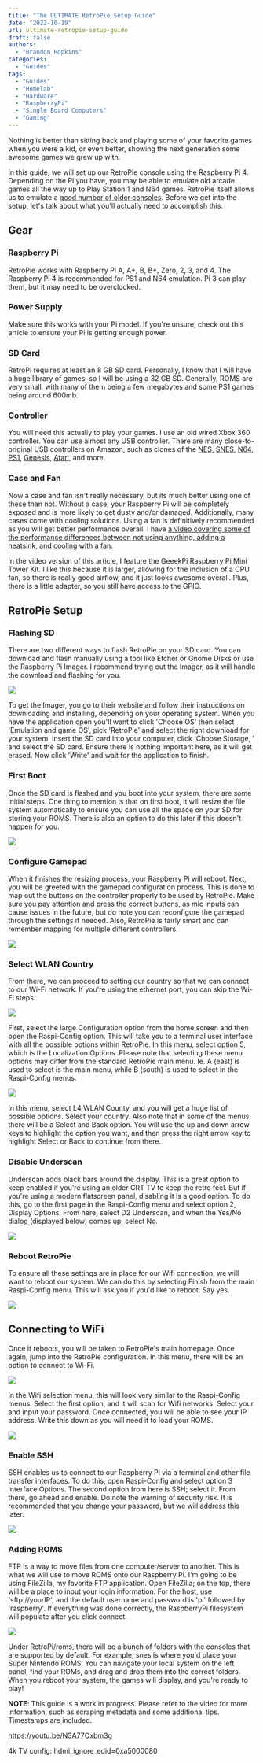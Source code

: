 ```yaml
---
title: "The ULTIMATE RetroPie Setup Guide"
date: "2022-10-19"
url: ultimate-retropie-setup-guide
draft: false
authors:
  - "Brandon Hopkins"
categories:
  - "Guides"
tags:
  - "Guides"
  - "Homelab"
  - "Hardware"
  - "RaspberryPi"
  - "Single Board Computers"
  - "Gaming"
---
```


Nothing is better than sitting back and playing some of your favorite games when you were a kid, or even better, showing the next generation some awesome games we grew up with.

In this guide, we will set up our RetroPie console using the Raspberry Pi 4. Depending on the Pi you have, you may be able to emulate old arcade games all the way up to Play Station 1 and N64 games. RetroPie itself allows us to emulate a [good number of older consoles](https://retropie.org.uk/about/systems/?ref=techhut.tv). Before we get into the setup, let's talk about what you'll actually need to accomplish this.

## Gear

### Raspberry Pi

RetroPie works with Raspberry Pi A, A+, B, B+, Zero, 2, 3, and 4. The Raspberry Pi 4 is recommended for PS1 and N64 emulation. Pi 3 can play them, but it may need to be overclocked.

### Power Supply

Make sure this works with your Pi model. If you're unsure, check out this article to ensure your Pi is getting enough power.

### SD Card

RetroPi requires at least an 8 GB SD card. Personally, I know that I will have a huge library of games, so I will be using a 32 GB SD. Generally, ROMS are very small, with many of them being a few megabytes and some PS1 games being around 600mb.

### Controller

You will need this actually to play your games. I use an old wired Xbox 360 controller. You can use almost any USB controller. There are many close-to-original USB controllers on Amazon, such as clones of the [NES](https://amzn.to/3CDAA4L?ref=techhut.tv), [SNES](https://amzn.to/3fPLX0I?ref=techhut.tv), [N64](https://amzn.to/3VjsLJ0?ref=techhut.tv), [PS1](https://amzn.to/3RI0o3S?ref=techhut.tv), [Genesis](https://amzn.to/3EskoVz?ref=techhut.tv), [Atari](https://amzn.to/3CCBLBp?ref=techhut.tv), and more.

### Case and Fan

Now a case and fan isn't really necessary, but its much better using one of these than not. Without a case, your Raspberry Pi will be completely exposed and is more likely to get dusty and/or damaged. Additionally, many cases come with cooling solutions. Using a fan is definitively recommended as you will get better performance overall. I have [a video covering some of the performance differences between not using anything, adding a heatsink, and cooling with a fan](https://www.youtube.com/watch?v=dB9BDq8C3qY&t=225s&ref=techhut.tv).

In the video version of this article, I feature the GeeekPi Raspberry Pi Mini Tower Kit. I like this because it is larger, allowing for the inclusion of a CPU fan, so there is really good airflow, and it just looks awesome overall. Plus, there is a little adapter, so you still have access to the GPIO.

## RetroPie Setup

### Flashing SD

There are two different ways to flash RetroPie on your SD card. You can download and flash manually using a tool like Etcher or Gnome Disks or use the Raspberry Pi Imager. I recommend trying out the Imager, as it will handle the download and flashing for you.

![](images/retropi-imager.jpg)

To get the Imager, you go to their website and follow their instructions on downloading and installing, depending on your operating system. When you have the application open you'll want to click 'Choose OS' then select 'Emulation and game OS', pick 'RetroPie' and select the right download for your system. Insert the SD card into your computer, click 'Choose Storage, ' and select the SD card. Ensure there is nothing important here, as it will get erased. Now click 'Write' and wait for the application to finish.

### First Boot

Once the SD card is flashed and you boot into your system, there are some initial steps. One thing to mention is that on first boot, it will resize the file system automatically to ensure you can use all the space on your SD for storing your ROMS. There is also an option to do this later if this doesn't happen for you.

![](images/Resizing_RetroPie_1.3.2.jpg)

### Configure Gamepad

When it finishes the resizing process, your Raspberry Pi will reboot. Next, you will be greeted with the gamepad configuration process. This is done to map out the buttons on the controller properly to be used by RetroPie. Make sure you pay attention and press the correct buttons, as mic inputs can cause issues in the future, but do note you can reconfigure the gamepad through the settings if needed. Also, RetroPie is fairly smart and can remember mapping for multiple different controllers.

![](images/Gamepad_Config.png)

### Select WLAN Country

From there, we can proceed to setting our country so that we can connect to our Wi-Fi network. If you're using the ethernet port, you can skip the Wi-Fi steps.

![](images/raspi-config_1.3.4.jpg)

First, select the large Configuration option from the home screen and then open the Raspi-Config option. This will take you to a terminal user interface with all the possible options within RetroPie. In this menu, select option 5, which is the Localization Options. Please note that selecting these menu options may differ from the standard RetroPie main menu. Ie. A (east) is used to select is the main menu, while B (south) is used to select in the Raspi-Config menus.

![](images/WLAN_Country_1.3.5.jpg)

In this menu, select L4 WLAN County, and you will get a huge list of possible options. Select your country. Also note that in some of the menus, there will be a Select and Back option. You will use the up and down arrow keys to highlight the option you want, and then press the right arrow key to highlight Select or Back to continue from there.

### Disable Underscan

Underscan adds black bars around the display. This is a great option to keep enabled if you're using an older CRT TV to keep the retro feel. But if you're using a modern flatscreen panel, disabling it is a good option. To do this, go to the first page in the Raspi-Config menu and select option 2, Display Options. From here, select D2 Underscan, and when the Yes/No dialog (displayed below) comes up, select No.

![](images/overscan_1.3.6.jpg)

### Reboot RetroPie

To ensure all these settings are in place for our Wifi connection, we will want to reboot our system. We can do this by selecting Finish from the main Raspi-Config menu. This will ask you if you'd like to reboot. Say yes.

![](images/Reboot_1.3.7.jpg)

## Connecting to WiFi

Once it reboots, you will be taken to RetroPie's main homepage. Once again, jump into the RetroPie configuration. In this menu, there will be an option to connect to Wi-Fi.

![](images/Screen-Shot-2022-10-19-at-9.35.37-AM.png)

In the Wifi selection menu, this will look very similar to the Raspi-Config menus. Select the first option, and it will scan for Wifi networks. Select your and input your password. Once connected, you will be able to see your IP address. Write this down as you will need it to load your ROMS.

![](images/Wifi_Connected_1.3.9.jpg)

### Enable SSH

SSH enables us to connect to our Raspberry Pi via a terminal and other file transfer interfaces. To do this, open Raspi-Config and select option 3 Interface Options. The second option from here is SSH; select it. From there, go ahead and enable. Do note the warning of security risk. It is recommended that you change your password, but we will address this later.

![](images/SSH_enable_1.3.10.jpg)

### Adding ROMS

FTP is a way to move files from one computer/server to another. This is what we will use to move ROMS onto our Raspberry Pi. I'm going to be using FileZilla, my favorite FTP application. Open FileZilla; on the top, there will be a place to input your login information. For the host, use 'sftp://yourIP', and the default username and password is 'pi' followed by 'raspberry'. If everything was done correctly, the RaspberryPi filesystem will populate after you click connect.

![](images/FTP_connect_1.3.11.jpg)

Under RetroPi/roms, there will be a bunch of folders with the consoles that are supported by default. For example, snes is where you'd place your Super Nintendo ROMS. You can navigate your local system on the left panel, find your ROMs, and drag and drop them into the correct folders. When you reboot your system, the games will display, and you're ready to play!

**NOTE**: This guide is a work in progress. Please refer to the video for more information, such as scraping metadata and some additional tips. Timestamps are included.

https://youtu.be/N3A77Oxbm3g

4k TV config: hdmi\_ignore\_edid=0xa5000080

